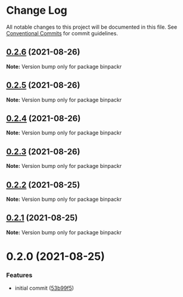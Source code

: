# Change Log

All notable changes to this project will be documented in this file.
See [Conventional Commits](https://conventionalcommits.org) for commit guidelines.

## [0.2.6](https://gitr.net/mindary/binpackr/compare/binpackr@0.2.5...binpackr@0.2.6) (2021-08-26)

**Note:** Version bump only for package binpackr





## [0.2.5](https://gitr.net/mindary/binpackr/compare/binpackr@0.2.4...binpackr@0.2.5) (2021-08-26)

**Note:** Version bump only for package binpackr





## [0.2.4](https://gitr.net/mindary/binpackr/compare/binpackr@0.2.3...binpackr@0.2.4) (2021-08-26)

**Note:** Version bump only for package binpackr





## [0.2.3](https://gitr.net/mindary/binpackr/compare/binpackr@0.2.2...binpackr@0.2.3) (2021-08-26)

**Note:** Version bump only for package binpackr





## [0.2.2](https://gitr.net/mindary/binpackr/compare/binpackr@0.2.0...binpackr@0.2.2) (2021-08-25)

**Note:** Version bump only for package binpackr





## [0.2.1](https://gitr.net/mindary/binpackr/compare/binpackr@0.2.0...binpackr@0.2.1) (2021-08-25)

**Note:** Version bump only for package binpackr





# 0.2.0 (2021-08-25)


### Features

* initial commit ([53b99f5](https://gitr.net/mindary/binpackr/commits/53b99f5436afcc939e305587092dfdb49e416843))
